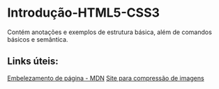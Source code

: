 # Introdução-HTML5-CSS3
Contém anotações e exemplos de estrutura básica, além de comandos básicos e semântica.

## Links úteis:
[Embelezamento de página - MDN](https://developer.mozilla.org/pt-BR/)
[Site para compressão de imagens](https://tinypng.com/)

